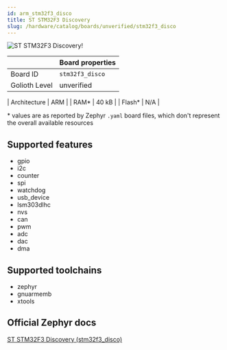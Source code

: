 ```yaml
---
id: arm_stm32f3_disco
title: ST STM32F3 Discovery
slug: /hardware/catalog/boards/unverified/stm32f3_disco
---
```


[//]: # (This is an auto-generated file, do not edit! Changes to it will be lost upon re-generation)

![ST STM32F3 Discovery!](/img/boards/arm/stm32f3_disco.jpg "ST STM32F3 Discovery")

|                | Board properties     |
| -------------  | -------------------- |
| Board ID       | `stm32f3_disco` |
| Golioth Level  | unverified       |

| Architecture   | ARM |
| RAM*           | 40 kB |
| Flash*         | N/A |

\* values are as reported by Zephyr `.yaml` board files, which don't represent the overall available resources



## Supported features

* gpio
* i2c
* counter
* spi
* watchdog
* usb_device
* lsm303dlhc
* nvs
* can
* pwm
* adc
* dac
* dma

## Supported toolchains

* zephyr
* gnuarmemb
* xtools

## Official Zephyr docs

[ST STM32F3 Discovery (stm32f3_disco)](https://docs.zephyrproject.org/latest/boards/arm/stm32f3_disco/doc/index.html)
